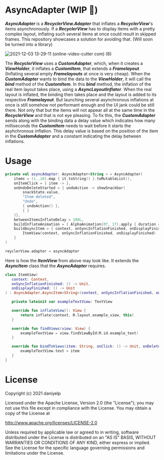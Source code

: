 AsyncAdapter (WIP :construction:)
============
***AsyncAdapter*** is a ***RecyclerView.Adapter*** that inflates a ***RecyclerView***'s items asynchronously. If a ***RecyclerView*** has to display items with a pretty complex layout, inflating such several items at once could result in skipped frames. This repository showcases a solution for avoiding that. (Will soon be turned into a library)

![2021-12-03 13-29-11 (online-video-cutter com) (6)](https://user-images.githubusercontent.com/84658876/144628848-78bd68ea-ffca-4f63-88b1-cfe51ccd26dc.gif)

The ***RecyclerView*** uses a ***CustomAdapter***, which, when it creates a ***ViewHolder***, it inflates a ***CustomItem***, that extends a ***Framelayout***. (Inflating several empty ***Framelayouts*** at once is very cheap). When the ***CustomAdapter*** wants to bind the data to the ***ViewHolder***, it will call the ***bind*** method of the ***CustomItem***. In this ***bind*** method, the inlfation of the real item layout takes place, using a ***AsyncLayoutInflater***. When the real layout is inflated, the binding then takes place and the layout is added to its respective ***Framelayout***. But launching several asynchronous inflations at once is still somehow not performant enough and the UI jank could be still there. Not only that but the items will not appear all at the same time in the ***RecyclerView*** and that is not eye pleasing. To fix this, the ***CustomAdapter*** sends along with the binding data a delay value which indicates how many milliseconds the ***CustomItem*** needs to wait before it starts the asyhchronous inflation. This delay value is based on the position of the item in the ***CustomAdapter*** and a constant indicating the delay between inflations.


Usage
============
```kotlin
private val asyncAdapter: AsyncAdapter<String > = AsyncAdapter(
    items = (1..10).map { it.toString() }.toMutableList(),
    onItemClick = { item -> },
    onUndoDeleteStarted = { undoAction -> showSnackbar(
        snackState.value,
        "Item deleted",
        "Undo",
        { undoAction() },
        { }
    )},
    betweenItemsInflateDelay = 100L,
    buildInflateAnimation = { AlphaAnimation(0f, 1f).apply { duration = 300; }},
    buildAsyncItem = { context, onSyncInflationFinished, onDisplayFinished ->
        ItemView(context, onSyncInflationFinished, onDisplayFinished)
    }
)

reyclerView.adapter = asyncAdapter
 ```
Here is how the ***ItemView*** from above may look like. It extends the ***AsyncItem*** class that the ***AsyncAdapter*** requires.

 ```kotlin
class ItemView(
    context: Context,
    onSyncInflationFinished: () -> Unit,
    onDisplayFinished: () -> Unit
) : AsyncAdapter.AsyncItem<String>(context, onSyncInflationFinished, onDisplayFinished) {

    private lateinit var exampleTextView: TextView

    override fun inflateView(): View {
        return inflate(context, R.layout.example_view, this)
    }

    override fun findViews(view: View) {
        exampleTextView = view.findViewById(R.id.example_text)
    }

    override fun bindToViews(item: String, onClick: () -> Unit, onDeleteClick: () -> Unit) {
        exampleTextView.text = item
    }
}
```
License
============
Copyright (c) 2021 daniyelp

Licensed under the Apache License, Version 2.0 (the "License");
you may not use this file except in compliance with the License.
You may obtain a copy of the License at

http://www.apache.org/licenses/LICENSE-2.0

Unless required by applicable law or agreed to in writing, software
distributed under the License is distributed on an "AS IS" BASIS,
WITHOUT WARRANTIES OR CONDITIONS OF ANY KIND, either express or implied.
See the License for the specific language governing permissions and
limitations under the License.

